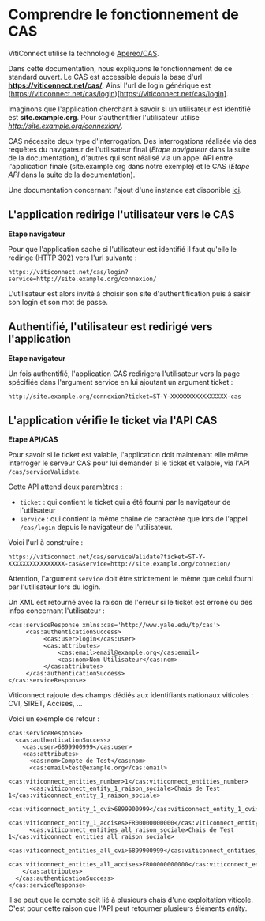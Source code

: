 # Comprendre le fonctionnement de CAS

VitiConnect utilise la technologie [Apereo/CAS](https://www.apereo.org/projects/cas).

Dans cette documentation, nous expliquons le fonctionnement de ce standard ouvert. Le CAS est accessible depuis la base d'url **https://viticonnect.net/cas/**. Ainsi l'url de login générique est (https://viticonnect.net/cas/login)[https://viticonnect.net/cas/login].

Imaginons que l'application cherchant à savoir si un utilisateur est identifié est **site.example.org**. Pour s'authentifier l'utilisateur utilise *http://site.example.org/connexion/*.

CAS nécessite deux type d'interrogation. Des interrogations réalisée via des requêtes du navigateur de l'utilisateur final (*Etape navigateur* dans la suite de la documentation), d'autres qui sont réalisé via un appel API entre l'application finale (site.example.org dans notre exemple) et le CAS (*Etape API* dans la suite de la documentation).

Une documentation concernant l'ajout d'une instance est disponible [ici](https://github.com/24eme/cas-template-factory/blob/master/README.md#dockerization).

## L'application redirige l'utilisateur vers le CAS

**Etape navigateur**

Pour que l'application sache si l'utilisateur est identifié il faut qu'elle le redirige (HTTP 302) vers l'url suivante :

    https://viticonnect.net/cas/login?service=http://site.example.org/connexion/

L'utilisateur est alors invité à choisir son site d'authentification puis à saisir son login et son mot de passe.

## Authentifié, l'utilisateur est redirigé vers l'application

**Etape navigateur**

Un fois authentifié, l'application CAS redirigera l'utilisateur vers la page spécifiée dans l'argument service en lui ajoutant un argument ticket :

    http://site.example.org/connexion?ticket=ST-Y-XXXXXXXXXXXXXXXX-cas

## L'application vérifie le ticket via l'API CAS

**Etape API/CAS**

Pour savoir si le ticket est valable, l'application doit maintenant elle même interroger le serveur CAS pour lui demander si le ticket et valable, via l'API `/cas/serviceValidate`.

Cette API attend deux paramètres :

 - `ticket` : qui contient le ticket qui a été fourni par le navigateur de l'utilisateur
 - `service` : qui contient la même chaine de caractère que lors de l'appel `/cas/login` depuis le navigateur de l'utilisateur.

Voici l'url à construire :

    https://viticonnect.net/cas/serviceValidate?ticket=ST-Y-XXXXXXXXXXXXXXXX-cas&service=http://site.example.org/connexion/

Attention, l'argument `service` doit être strictement le même que celui fourni par l'utilisateur lors du login.

Un XML est retourné avec la raison de l'erreur si le ticket est erroné ou des infos concernant l'utilisateur :

    <cas:serviceResponse xmlns:cas='http://www.yale.edu/tp/cas'>
         <cas:authenticationSuccess>
              <cas:user>login</cas:user>
              <cas:attributes>
                  <cas:email>email@example.org</cas:email>
                  <cas:nom>Nom Utilisateur</cas:nom>
              </cas:attributes>
         </cas:authenticationSuccess>
    </cas:serviceResponse>

Viticonnect rajoute des champs dédiés aux identifiants nationaux viticoles : CVI, SIRET, Accises, ...

Voici un exemple de retour :

    <cas:serviceResponse>
      <cas:authenticationSuccess>
        <cas:user>6899900999</cas:user>
        <cas:attributes>
          <cas:nom>Compte de Test</cas:nom>
          <cas:email>test@example.org</cas:email>
          <cas:viticonnect_entities_number>1</cas:viticonnect_entities_number>
          <cas:viticonnect_entity_1_raison_sociale>Chais de Test 1</cas:viticonnect_entity_1_raison_sociale>
          <cas:viticonnect_entity_1_cvi>6899900999</cas:viticonnect_entity_1_cvi>
          <cas:viticonnect_entity_1_accises>FR00000000000</cas:viticonnect_entity_1_accises>
          <cas:viticonnect_entities_all_raison_sociale>Chais de Test 1</cas:viticonnect_entities_all_raison_sociale>
          <cas:viticonnect_entities_all_cvi>6899900999</cas:viticonnect_entities_all_cvi>
          <cas:viticonnect_entities_all_accises>FR00000000000</cas:viticonnect_entities_all_accises>
        </cas:attributes>
      </cas:authenticationSuccess>
    </cas:serviceResponse>

Il se peut que le compte soit lié à plusieurs chais d'une exploitation viticole. C'est pour cette raison que l'API peut retourner plusieurs éléments *entity*.
